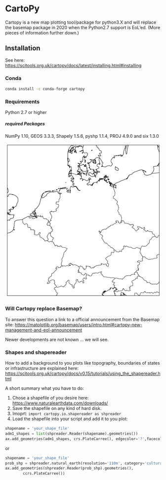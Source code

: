 # CartoPy

Cartopy is a new map plotting tool/package for python3.X
and will replace the basemap package in 2020 when the Python2.7 support is EoL’ed.
(More pieces of information further down.)


## Installation

See here:
https://scitools.org.uk/cartopy/docs/latest/installing.html#installing

### Conda
```bash
conda install -c conda-forge cartopy
```

### Requirements
Python 2.7 or higher 

##### required Packages
NumPy 1.10, 
GEOS 3.3.3, 
Shapely 1.5.6, 
pyshp 1.1.4, 
PROJ 4.9.0
and six 1.3.0

![Cartopy Example](images/de.png)


### Will Cartopy replace Basemap?

To answer this question a link to a official announcement from the Basemap site:
https://matplotlib.org/basemap/users/intro.html#cartopy-new-management-and-eol-announcement

Newer developments are not known ...  we will see.

### Shapes and shapereader

How to add a background to you plots like topography, boundaries of states 
or infrastructure are explained here:
https://scitools.org.uk/cartopy/docs/v0.15/tutorials/using_the_shapereader.html

A short summary what you have to do:
1. Chose a shapefile of you desire here: https://www.naturalearthdata.com/downloads/
2. Save the shapefile on any kind of hard disk.
2. Imoprt: `import cartopy.io.shapereader as shpreader`
3. Load the shapefile into your script and add it to you plot:

```python
shapename = 'your_shape_file'
adm1_shapes = list(shpreader.Reader(shapename).geometries())
ax.add_geometries(adm1_shapes, crs.PlateCarree(), edgecolor='?',facecolor='?')
```
or
```python
shapename = 'your_shape_file'
prob_shp = shpreader.natural_earth(resolution='110m', category='cultural', name=shapename)
ax.add_geometries(shpreader.Reader(prob_shp).geometries(),
        ccrs.PlateCarree())
```